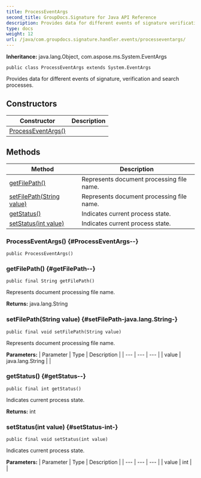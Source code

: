 ```yaml
---
title: ProcessEventArgs
second_title: GroupDocs.Signature for Java API Reference
description: Provides data for different events of signature verification and search processes.
type: docs
weight: 12
url: /java/com.groupdocs.signature.handler.events/processeventargs/
---
```

**Inheritance:**
java.lang.Object, com.aspose.ms.System.EventArgs
```
public class ProcessEventArgs extends System.EventArgs
```

Provides data for different events of signature, verification and search processes.
## Constructors

| Constructor | Description |
| --- | --- |
| [ProcessEventArgs()](#ProcessEventArgs--) |  |
## Methods

| Method | Description |
| --- | --- |
| [getFilePath()](#getFilePath--) | Represents document processing file name. |
| [setFilePath(String value)](#setFilePath-java.lang.String-) | Represents document processing file name. |
| [getStatus()](#getStatus--) | Indicates current process state. |
| [setStatus(int value)](#setStatus-int-) | Indicates current process state. |
### ProcessEventArgs() {#ProcessEventArgs--}
```
public ProcessEventArgs()
```


### getFilePath() {#getFilePath--}
```
public final String getFilePath()
```


Represents document processing file name.

**Returns:**
java.lang.String
### setFilePath(String value) {#setFilePath-java.lang.String-}
```
public final void setFilePath(String value)
```


Represents document processing file name.

**Parameters:**
| Parameter | Type | Description |
| --- | --- | --- |
| value | java.lang.String |  |

### getStatus() {#getStatus--}
```
public final int getStatus()
```


Indicates current process state.

**Returns:**
int
### setStatus(int value) {#setStatus-int-}
```
public final void setStatus(int value)
```


Indicates current process state.

**Parameters:**
| Parameter | Type | Description |
| --- | --- | --- |
| value | int |  |

